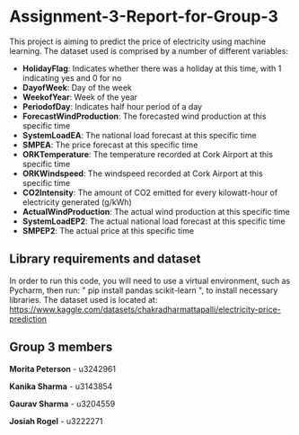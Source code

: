# Assignment-3-Report-for-Group-3

This project is aiming to predict the price of electricity using machine learning. The dataset used is comprised by a number of different variables:

- **HolidayFlag**: Indicates whether there was a holiday at this time, with 1 indicating yes and 0 for no
- **DayofWeek**: Day of the week
- **WeekofYear**: Week of the year
- **PeriodofDay**: Indicates half hour period of a day
- **ForecastWindProduction**: The forecasted wind production at this specific time
- **SystemLoadEA**: The national load forecast at this specific time
- **SMPEA**: The price forecast at this specific time
- **ORKTemperature**: The temperature recorded at Cork Airport at this specific time
- **ORKWindspeed**: The windspeed recorded at Cork Airport at this specific time
- **CO2Intensity**: The amount of CO2 emitted for every kilowatt-hour of electricity generated (g/kWh)
- **ActualWindProduction**: The actual wind production at this specific time
- **SystemLoadEP2**: The actual national load forecast at this specific time
- **SMPEP2**: The actual price at this specific time

## Library requirements and dataset

In order to run this code, you will need to use a virtual environment, such as Pycharm, then run: " pip install pandas scikit-learn ", to install necessary libraries. The dataset used is located at: https://www.kaggle.com/datasets/chakradharmattapalli/electricity-price-prediction

## Group 3 members

**Morita Peterson** - u3242961

**Kanika Sharma** - u3143854

**Gaurav Sharma** - u3204559

**Josiah Rogel** - u3222271





